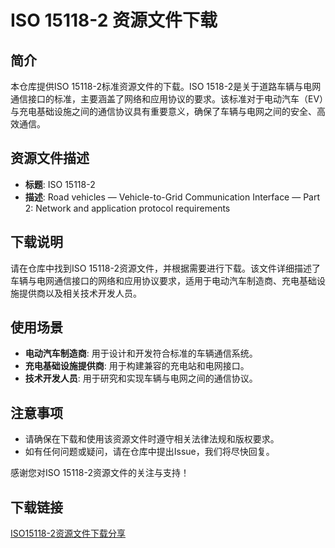 # ISO 15118-2 资源文件下载

## 简介

本仓库提供ISO 15118-2标准资源文件的下载。ISO 1518-2是关于道路车辆与电网通信接口的标准，主要涵盖了网络和应用协议的要求。该标准对于电动汽车（EV）与充电基础设施之间的通信协议具有重要意义，确保了车辆与电网之间的安全、高效通信。

## 资源文件描述

- **标题**: ISO 15118-2
- **描述**: Road vehicles — Vehicle-to-Grid Communication Interface — Part 2: Network and application protocol requirements

## 下载说明

请在仓库中找到ISO 15118-2资源文件，并根据需要进行下载。该文件详细描述了车辆与电网通信接口的网络和应用协议要求，适用于电动汽车制造商、充电基础设施提供商以及相关技术开发人员。

## 使用场景

- **电动汽车制造商**: 用于设计和开发符合标准的车辆通信系统。
- **充电基础设施提供商**: 用于构建兼容的充电站和电网接口。
- **技术开发人员**: 用于研究和实现车辆与电网之间的通信协议。

## 注意事项

- 请确保在下载和使用该资源文件时遵守相关法律法规和版权要求。
- 如有任何问题或疑问，请在仓库中提出Issue，我们将尽快回复。

感谢您对ISO 15118-2资源文件的关注与支持！

## 下载链接

[ISO15118-2资源文件下载分享](https://pan.quark.cn/s/d394c39e5c6c)